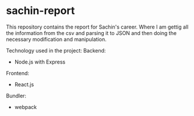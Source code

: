 # sachin-report
This repository contains the report for Sachin's career. Where I am gettig all the information from the csv and parsing it to JSON and then doing the necessary modification and manipulation.

Technology used in the project:
Backend:
- Node.js with Express

Frontend: 
- React.js

Bundler: 
- webpack

